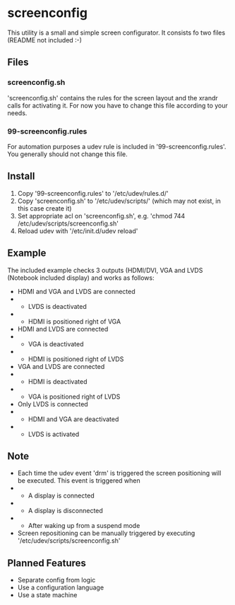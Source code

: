 screenconfig
============

This utility is a small and simple screen configurator. It consists fo two files (README not included :-)

Files
-----

### screenconfig.sh

'screenconfig.sh' contains the rules for the screen layout and the xrandr calls for activating it. For now you have to change this file according to your needs.

### 99-screenconfig.rules

For automation purposes a udev rule is included in '99-screenconfig.rules'. You generally should not change this file.

Install
-------

1. Copy '99-screenconfig.rules' to '/etc/udev/rules.d/'
2. Copy 'screenconfig.sh' to '/etc/udev/scripts/' (which may not exist, in this case create it)
3. Set appropriate acl on 'screenconfig.sh', e.g. 'chmod 744 /etc/udev/scripts/screenconfig.sh'
4. Reload udev with '/etc/init.d/udev reload'

Example
-------

The included example checks 3 outputs (HDMI/DVI, VGA and LVDS (Notebook included display) and works as follows:

* HDMI and VGA and LVDS are connected
* * LVDS is deactivated
* * HDMI is positioned right of VGA
* HDMI and LVDS are connected
* * VGA is deactivated
* * HDMI is positioned right of LVDS
* VGA and LVDS are connected
* * HDMI is deactivated
* * VGA is positioned right of LVDS
* Only LVDS is connected
* * HDMI and VGA are deactivated
* * LVDS is activated

Note
----

* Each time the udev event 'drm' is triggered the screen positioning will be executed. This event is triggered when
* * A display is connected
* * A display is disconnected
* * After waking up from a suspend mode
* Screen repositioning can be manually triggered by executing '/etc/udev/scripts/screenconfig.sh'

Planned Features
----------------

* Separate config from logic
* Use a configuration language
* Use a state machine
